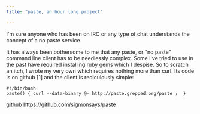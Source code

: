 ```yaml
---
title: "paste, an hour long project"

---
```


I'm sure anyone who has been on IRC or any type of chat understands the concept of a no paste service.

It has always been bothersome to me that any paste, or "no paste" command line client has to be needlessly complex. Some i've tried to
use in the past have required installing ruby gems which I despise. So to scratch an itch, I wrote my very own which requires nothing
more than curl. Its code is on github [1] and the client is rediculously simple:

    #!/bin/bash
    paste() { curl --data-binary @- http://paste.grepped.org/paste ;  }

github https://github.com/sigmonsays/paste
